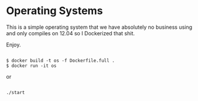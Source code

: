 # Operating Systems

This is a simple operating system that we have absolutely no business using and only compiles on 12.04 so I Dockerized that shit.

Enjoy.

```

$ docker build -t os -f Dockerfile.full .
$ docker run -it os

```

or

```

./start

```
